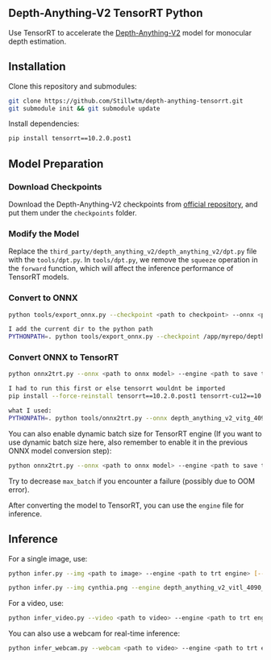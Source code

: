 ## Depth-Anything-V2 TensorRT Python

Use TensorRT to accelerate the [Depth-Anything-V2](https://github.com/DepthAnything/Depth-Anything-V2) model for monocular depth estimation.

## Installation

Clone this repository and submodules:
```bash
git clone https://github.com/Stillwtm/depth-anything-tensorrt.git
git submodule init && git submodule update
```

Install dependencies:
```bash
pip install tensorrt==10.2.0.post1
```

## Model Preparation

### Download Checkpoints

Download the Depth-Anything-V2 checkpoints from [official repository](https://github.com/DepthAnything/Depth-Anything-V2), and put them under the `checkpoints` folder.

### Modify the Model

Replace the `third_party/depth_anything_v2/depth_anything_v2/dpt.py` file with the `tools/dpt.py`. In `tools/dpt.py`, we remove the `squeeze` operation in the `forward` function, which will affect the inference performance of TensorRT models.

### Convert to ONNX

```bash
python tools/export_onnx.py --checkpoint <path to checkpoint> --onnx <path to save onnx model> --input_size <dpt input size> --encoder <dpt encoder> [--dynamic_batch]

I add the current dir to the python path
PYTHONPATH=. python tools/export_onnx.py --checkpoint /app/myrepo/depth-anything-tensorrt/third_party/depth_anything_v2/depth_anything_v2/checkpoints/depth_anything_v2_vitg.pth --onnx depth_anything_v2_vitg_4090_798.onnx --input_size 798 --encoder vitg
```

### Convert ONNX to TensorRT

```bash
python onnx2trt.py --onnx <path to onnx model> --engine <path to save trt engine> [--fp16]

I had to run this first or else tensorrt wouldnt be imported
pip install --force-reinstall tensorrt==10.2.0.post1 tensorrt-cu12==10.2.0.post1

what I used:
PYTHONPATH=. python tools/onnx2trt.py --onnx depth_anything_v2_vitg_4090_798.onnx --engine depth_anything_v2_vitg_4090_798.trt --fp16
```

You can also enable dynamic batch size for TensorRT engine (If you want to use dynamic batch size here, also remember to enable it in the previous ONNX model conversion step):

```bash
python onnx2trt.py --onnx <path to onnx model> --engine <path to save trt engine> [--fp16] --dynamic_batch --min_batch <minimum batch size> --max_batch <maximum batch size> --opt_batch <optimum batch size>
```

Try to decrease `max_batch` if you encounter a failure (possibly due to OOM error).

After converting the model to TensorRT, you can use the `engine` file for inference.

## Inference

For a single image, use:

```bash
python infer.py --img <path to image> --engine <path to trt engine> [--grayscale]

python infer.py --img cynthia.png --engine depth_anything_v2_vitl_4090_798.trt --grayscale --size 798
```

For a video, use:

```bash
python infer_video.py --video <path to video> --engine <path to trt engine> [--batch <batch size>] [--grayscale]
```

You can also use a webcam for real-time inference:

```bash
python infer_webcam.py --webcam <path to video> --engine <path to trt engine> [--grayscale]
```